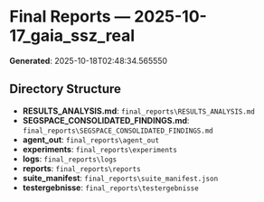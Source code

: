 # Final Reports — 2025-10-17_gaia_ssz_real

**Generated**: 2025-10-18T02:48:34.565550

## Directory Structure

- **RESULTS_ANALYSIS.md**: `final_reports\RESULTS_ANALYSIS.md`
- **SEGSPACE_CONSOLIDATED_FINDINGS.md**: `final_reports\SEGSPACE_CONSOLIDATED_FINDINGS.md`
- **agent_out**: `final_reports\agent_out`
- **experiments**: `final_reports\experiments`
- **logs**: `final_reports\logs`
- **reports**: `final_reports\reports`
- **suite_manifest**: `final_reports\suite_manifest.json`
- **testergebnisse**: `final_reports\testergebnisse`